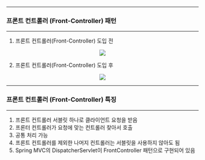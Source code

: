 -----
### 프론트 컨트롤러 (Front-Controller) 패턴
-----
1. 프론트 컨트롤러(Front-Controller) 도입 전
<div align="center">
<img src="https://github.com/sooyounghan/Spring/assets/34672301/db1c5241-9fe6-4a0b-89cb-1fce58425fb1">
</div>

2. 프론트 컨트롤러(Front-Controller) 도입 후
<div align="center">
<img src="https://github.com/sooyounghan/Spring/assets/34672301/a4dea746-44c4-436e-9a35-05bc1db9d54f">
</div>

-----
### 프론트 컨트롤러 (Front-Controller) 특징
-----
1. 프론트 컨트롤러 서블릿 하나로 클라이언트 요청을 받음
2. 프론터 컨트롤러가 요청에 맞는 컨트롤러 찾아서 호출
3. 공통 처리 가능
4. 프론트 컨트롤러를 제외한 나머지 컨트롤러는 서블릿을 사용하지 않아도 됨
5. Spring MVC의 DispatcherServlet이 FrontController 패턴으로 구현되어 있음
